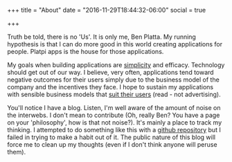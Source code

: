 +++
title = "About"
date = "2016-11-29T18:44:32-06:00"
social = true

+++

Truth be told, there is no 'Us'. It is only me, Ben Platta. My running hypothesis is that I can do more good in this world creating applications for people. Platpi apps is the house for those applications.

My goals when building applications are [simplicity](https://www.infoq.com/presentations/Simple-Made-Easy) and efficacy. Technology should get out of our way. I believe, very often, applications tend toward negative outcomes for their users simply due to the business model of the company and the incentives they face. I hope to sustain my applications with sensible business models that [suit their users](https://www.calmtech.com) (read - not advertising).

You'll notice I have a blog. Listen, I'm well aware of the amount of noise on the interwebs. I don't mean to contribute (Oh, really Ben? You have a page on your 'philosophy', how is that not noise?). It's mainly a place to track my thinking. I attempted to do something like this with a [github repository](https://github.com/bplatta/ton42) but I failed in trying to make a habit out of it. The public nature of this blog will force me to clean up my thoughts (even if I don't think anyone will peruse them).
